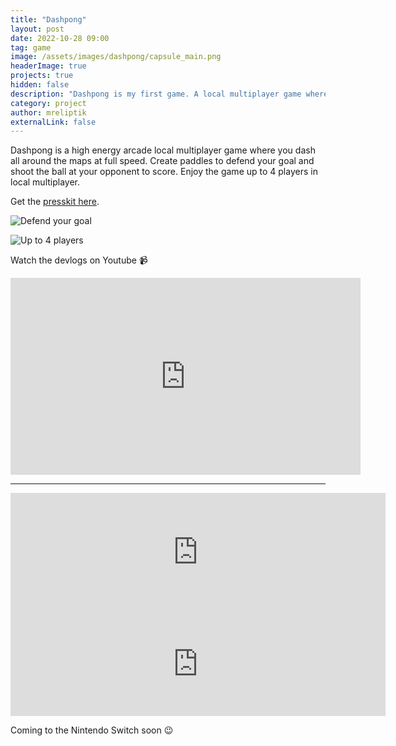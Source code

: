 ```yaml
---
title: "Dashpong"
layout: post
date: 2022-10-28 09:00
tag: game
image: /assets/images/dashpong/capsule_main.png
headerImage: true
projects: true
hidden: false
description: "Dashpong is my first game. A local multiplayer game where you dash paddles and score against your opponent."
category: project
author: mreliptik
externalLink: false
---
```


Dashpong is a high energy arcade local multiplayer game where you dash all around the maps at full speed. Create paddles to defend your goal and shoot the ball at your opponent to score. Enjoy the game up to 4 players in local multiplayer.

Get the [presskit here](https://mreliptik.notion.site/Dashpong-presskit-142fcdc36ab880f8bec4ed28354ee868).

![Defend your goal](https://shared.fastly.steamstatic.com/store_item_assets/steam/apps/1729250/extras/defense.gif?t=1736185002)

![Up to 4 players](https://shared.fastly.steamstatic.com/store_item_assets/steam/apps/1729250/extras/4_players.gif?t=1736185002)

Watch the devlogs on Youtube 📹
<iframe width="560" height="315" src="https://www.youtube.com/embed/videoseries?si=DIxyVwh_INgLHjr4&amp;list=PLRs8fbx1hRBFJpKfNpeQL8x0dEUBU63f0" title="YouTube video player" frameborder="0" allow="accelerometer; autoplay; clipboard-write; encrypted-media; gyroscope; picture-in-picture; web-share" referrerpolicy="strict-origin-when-cross-origin" allowfullscreen></iframe>

---

<iframe src="https://store.steampowered.com/widget/1729250/" frameborder="0" width="600" height="190"></iframe>

<iframe frameborder="0" src="https://itch.io/embed/1147346?linkback=true&amp;dark=true" width="600" height="167"><a href="https://mreliptik.itch.io/dashpong">Dashpong by MrEliptik</a></iframe>

Coming to the Nintendo Switch soon 😉